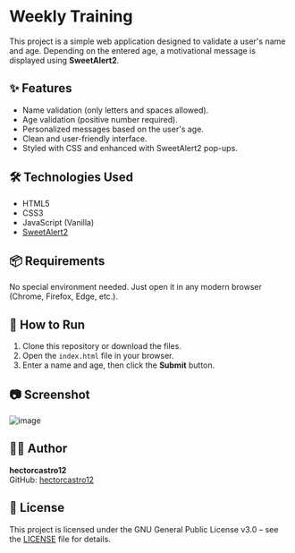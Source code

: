 # Weekly Training

This project is a simple web application designed to validate a user's name and age. Depending on the entered age, a motivational message is displayed using **SweetAlert2**.

## ✨ Features

- Name validation (only letters and spaces allowed).
- Age validation (positive number required).
- Personalized messages based on the user's age.
- Clean and user-friendly interface.
- Styled with CSS and enhanced with SweetAlert2 pop-ups.

## 🛠️ Technologies Used

- HTML5  
- CSS3  
- JavaScript (Vanilla)  
- [SweetAlert2](https://sweetalert2.github.io/)

## 📦 Requirements

No special environment needed. Just open it in any modern browser (Chrome, Firefox, Edge, etc.).

## 🚀 How to Run

1. Clone this repository or download the files.
2. Open the `index.html` file in your browser.
3. Enter a name and age, then click the **Submit** button.

## 📷 Screenshot 


![image](https://github.com/user-attachments/assets/85c8c133-00ff-4651-beed-95ce7c2a7357)


## 👨‍💻 Author

**hectorcastro12**  
GitHub: [hectorcastro12](https://github.com/hectorcastro12)

## 📄 License

This project is licensed under the GNU General Public License v3.0 – see the [LICENSE](LICENSE) file for details.

